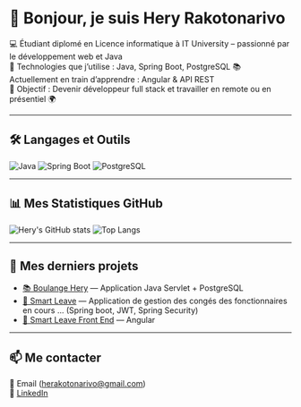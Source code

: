 # 👋 Bonjour, je suis Hery Rakotonarivo

💻 Étudiant diplomé en Licence informatique à IT University – passionné par le développement web et Java  
🚀 Technologies que j’utilise : Java, Spring Boot, PostgreSQL
📚 Actuellement en train d’apprendre : Angular & API REST  
🎯 Objectif : Devenir développeur full stack et travailler en remote ou en présentiel 🌍  

---

## 🛠️ Langages et Outils
![Java](https://img.shields.io/badge/Java-ED8B00?style=for-the-badge&logo=openjdk&logoColor=white)
![Spring Boot](https://img.shields.io/badge/Spring%20Boot-6DB33F?style=for-the-badge&logo=springboot&logoColor=white)
![PostgreSQL](https://img.shields.io/badge/PostgreSQL-316192?style=for-the-badge&logo=postgresql&logoColor=white)

---

## 📊 Mes Statistiques GitHub
![Hery's GitHub stats](https://github-readme-stats.vercel.app/api?username=Hery0019&show_icons=true&theme=radical)
![Top Langs](https://github-readme-stats.vercel.app/api/top-langs/?username=Hery0019&layout=compact&theme=radical)

---

## 🌱 Mes derniers projets
- [📚 Boulange Hery](https://github.com/Hery0019/BoulangeHery) — Application Java Servlet + PostgreSQL  
- [🧾 Smart Leave](https://github.com/Hery0019/SmartLeave) — Application de gestion des congés des fonctionnaires en cours ... (Spring boot, JWT, Spring Security) 
- [🧾 Smart Leave Front End](https://github.com/Hery0019/smartleave-front-angular) — Angular
---

## 📫 Me contacter
📧 Email (herakotonarivo@gmail.com)  
💼 [LinkedIn](https://www.linkedin.com/in/herakotonarivo/)
